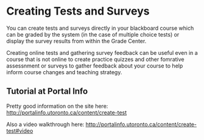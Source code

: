 # Creating Tests and Surveys

You can create tests and surveys directly in your blackboard course which can be graded by the system (in the case of multiple choice tests) or display the survey results from within the Grade Center.

Creating online tests and gathering survey feedback can be useful even in a course that is not online to create practice quizzes and other fomrative assessnment or surveys to gather feedback about your course to help inform course changes and teaching strategy.

## Tutorial at Portal Info  

Pretty good information on the site here: http://portalinfo.utoronto.ca/content/create-test

Also a video walkthrough here: http://portalinfo.utoronto.ca/content/create-test#video
